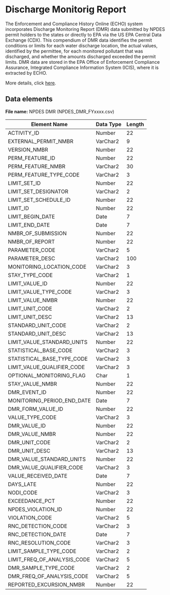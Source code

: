 # Discharge Monitorig Report

The Enforcement and Compliance History Online (ECHO) system incorporates Discharge Monitoring Report (DMR) data submitted by NPDES permit holders to the states or directly to EPA via the US EPA Central Data Exchange (CDX). This compendium of DMR data identifies the permit conditions or limits for each water discharge location, the actual values, identified by the permittee, for each monitored pollutant that was discharged, and whether the amounts discharged exceeded the permit limits. DMR data are stored in the EPA Office of Enforcement Compliance Assurance, Integrated Compliance Information System (ICIS), where it is extracted by ECHO.

More details, click [here](https://echo.epa.gov/tools/data-downloads/icis-npdes-dmr-summary).

## Data elements

**File name:** NPDES DMR (NPDES_DMR_FYxxxx.csv)

| Element Name                | Data Type | Length |
| --------------------------- | --------- | ------ |
| ACTIVITY_ID                 | Number    | 22     |
| EXTERNAL_PERMIT_NMBR        | VarChar2  | 9      |
| VERSION_NMBR                | Number    | 22     |
| PERM_FEATURE_ID             | Number    | 22     |
| PERM_FEATURE_NMBR           | VarChar2  | 30     |
| PERM_FEATURE_TYPE_CODE      | VarChar2  | 3      |
| LIMIT_SET_ID                | Number    | 22     |
| LIMIT_SET_DESIGNATOR        | VarChar2  | 2      |
| LIMIT_SET_SCHEDULE_ID       | Number    | 22     |
| LIMIT_ID                    | Number    | 22     |
| LIMIT_BEGIN_DATE            | Date      | 7      |
| LIMIT_END_DATE              | Date      | 7      |
| NMBR_OF_SUBMISSION          | Number    | 22     |
| NMBR_OF_REPORT              | Number    | 22     |
| PARAMETER_CODE              | VarChar2  | 5      |
| PARAMETER_DESC              | VarChar2  | 100    |
| MONITORING_LOCATION_CODE    | VarChar2  | 3      |
| STAY_TYPE_CODE              | VarChar2  | 1      |
| LIMIT_VALUE_ID              | Number    | 22     |
| LIMIT_VALUE_TYPE_CODE       | VarChar2  | 3      |
| LIMIT_VALUE_NMBR            | Number    | 22     |
| LIMIT_UNIT_CODE             | VarChar2  | 2      |
| LIMIT_UNIT_DESC             | VarChar2  | 13     |
| STANDARD_UNIT_CODE          | VarChar2  | 2      |
| STANDARD_UNIT_DESC          | VarChar2  | 13     |
| LIMIT_VALUE_STANDARD_UNITS  | Number    | 22     |
| STATISTICAL_BASE_CODE       | VarChar2  | 3      |
| STATISTICAL_BASE_TYPE_CODE  | VarChar2  | 3      |
| LIMIT_VALUE_QUALIFIER_CODE  | VarChar2  | 3      |
| OPTIONAL_MONITORING_FLAG    | Char      | 1      |
| STAY_VALUE_NMBR             | Number    | 22     |
| DMR_EVENT_ID                | Number    | 22     |
| MONITORING_PERIOD_END_DATE  | Date      | 7      |
| DMR_FORM_VALUE_ID           | Number    | 22     |
| VALUE_TYPE_CODE             | VarChar2  | 3      |
| DMR_VALUE_ID                | Number    | 22     |
| DMR_VALUE_NMBR              | Number    | 22     |
| DMR_UNIT_CODE               | VarChar2  | 2      |
| DMR_UNIT_DESC               | VarChar2  | 13     |
| DMR_VALUE_STANDARD_UNITS    | Number    | 22     |
| DMR_VALUE_QUALIFIER_CODE    | VarChar2  | 3      |
| VALUE_RECEIVED_DATE         | Date      | 7      |
| DAYS_LATE                   | Number    | 22     |
| NODI_CODE                   | VarChar2  | 3      |
| EXCEEDANCE_PCT              | Number    | 22     |
| NPDES_VIOLATION_ID          | Number    | 22     |
| VIOLATION_CODE              | VarChar2  | 5      |
| RNC_DETECTION_CODE          | VarChar2  | 3      |
| RNC_DETECTION_DATE          | Date      | 7      |
| RNC_RESOLUTION_CODE         | VarChar2  | 3      |
| LIMIT_SAMPLE_TYPE_CODE      | VarChar2  | 2      |
| LIMIT_FREQ_OF_ANALYSIS_CODE | VarChar2  | 5      |
| DMR_SAMPLE_TYPE_CODE        | VarChar2  | 2      |
| DMR_FREQ_OF_ANALYSIS_CODE   | VarChar2  | 5      |
| REPORTED_EXCURSION_NMBR     | Number    | 22     |
